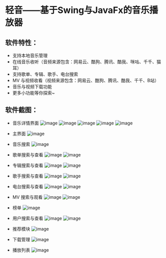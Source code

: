# 轻音——基于Swing与JavaFx的音乐播放器

## 软件特性：
- 支持本地音乐管理
- 在线音乐收听（音频来源包含：网易云、酷狗、腾讯、酷我、咪咕、千千、猫耳）
- 支持歌单、专辑、歌手、电台搜索
- MV 与视频收看（视频来源包含：网易云、酷狗、腾讯、酷我、千千、B站）
- 音乐与视频下载功能
- 更多小功能等你探索~

## 软件截图：
- 音乐详情界面
![image](https://user-images.githubusercontent.com/70871914/204016386-8b4b57d0-cc0a-4d69-9750-eeb2faaeab39.png)
![image](https://user-images.githubusercontent.com/70871914/204016693-937e5f0c-7733-4462-b53c-23a5220b4a65.png)
![image](https://user-images.githubusercontent.com/70871914/204016772-ce169b83-8108-4253-a0ac-f88aa82e3233.png)
![image](https://user-images.githubusercontent.com/70871914/204016878-85fa24a4-89fe-419e-8346-a92989a0c011.png)
![image](https://user-images.githubusercontent.com/70871914/204017000-d0c08f18-6781-4670-a7ff-fc23da2f2db5.png)

- 主界面
![image](https://user-images.githubusercontent.com/70871914/204017124-2a479c3a-7ff0-42b8-bc83-55b5355e83b5.png)

- 音乐搜索
![image](https://user-images.githubusercontent.com/70871914/204017297-444ea5f4-626b-4d57-a21c-17f2e9513b84.png)

- 歌单搜索与查看
![image](https://user-images.githubusercontent.com/70871914/204017485-4f2d3975-1ae6-4787-bea0-5ae871164f09.png)
![image](https://user-images.githubusercontent.com/70871914/204017518-7a0949d3-172f-4701-9447-2d2e82f05275.png)

- 专辑搜索与查看
![image](https://user-images.githubusercontent.com/70871914/204017651-f1951c0e-ab00-4dfa-9655-1d5d6d2a42f5.png)
![image](https://user-images.githubusercontent.com/70871914/204017681-1d857df4-db32-40a5-ad4c-bf7a68ba9e13.png)

- 歌手搜索与查看
![image](https://user-images.githubusercontent.com/70871914/204017848-ed4aa124-486c-4e93-a43e-e1a835d0ee3d.png)
![image](https://user-images.githubusercontent.com/70871914/204017867-b74fa865-e7c7-497b-9bf8-5fc651af4a7b.png)

- 电台搜索与查看
![image](https://user-images.githubusercontent.com/70871914/204017956-3a5c706d-7a65-431b-a324-1902ccd4d796.png)
![image](https://user-images.githubusercontent.com/70871914/204017997-b20f369b-f4ce-42c6-9fbd-84cfdab6859d.png)

- MV 搜索与观看
![image](https://user-images.githubusercontent.com/70871914/204018086-c1ab0e30-b1f4-4dda-815b-7f552e3448a1.png)
![image](https://user-images.githubusercontent.com/70871914/204018170-d4c3790c-9b4c-40ef-8d88-410d3f8fa871.png)

- 榜单
![image](https://user-images.githubusercontent.com/70871914/204018343-2a423ebc-dbee-48ed-907a-278dc533606c.png)

- 用户搜索与查看
![image](https://user-images.githubusercontent.com/70871914/204018616-4481d9d9-5312-4ca1-af8e-eab1b49907ae.png)
![image](https://user-images.githubusercontent.com/70871914/204018635-8eca3b35-98b9-4deb-9ffc-b520db57975f.png)

- 推荐模块
![image](https://user-images.githubusercontent.com/70871914/204018704-5ed17a34-2406-4dfe-a1eb-fa5a449b6ef1.png)

- 下载管理
![image](https://user-images.githubusercontent.com/70871914/204018782-cdce8754-b4bf-4510-9f89-119aec6beff4.png)

- 播放列表
![image](https://user-images.githubusercontent.com/70871914/204018855-4f604540-77b1-4368-9c06-f10f31255b1c.png)

